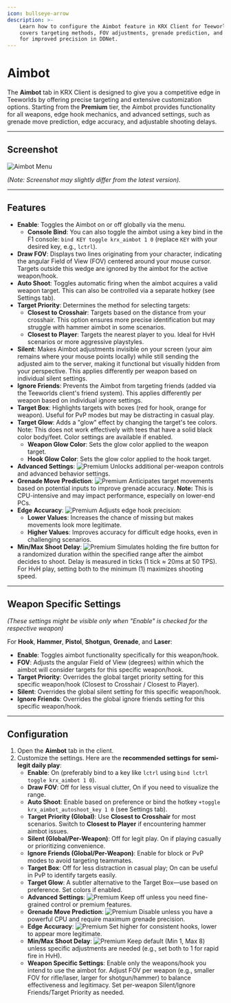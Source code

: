 ```yaml
---
icon: bullseye-arrow
description: >-
    Learn how to configure the Aimbot feature in KRX Client for Teeworlds. This guide
    covers targeting methods, FOV adjustments, grenade prediction, and advanced settings
    for improved precision in DDNet.
---
```


# Aimbot

The **Aimbot** tab in KRX Client is designed to give you a competitive edge in Teeworlds by offering precise targeting and extensive customization options.
Starting from the **Premium** tier, the Aimbot provides functionality for all weapons, edge hook mechanics, and advanced settings, such as grenade move prediction, edge accuracy, and adjustable shooting delays.

---

## **Screenshot**
![Aimbot Menu](https://raw.githubusercontent.com/Krixx1337/krxclient-docs/refs/heads/main/images/aimbot-menu.png)

*(Note: Screenshot may slightly differ from the latest version).*

---

## **Features**

- **Enable**: Toggles the Aimbot on or off globally via the menu.
    - **Console Bind**: You can also toggle the aimbot using a key bind in the F1 console: `bind KEY toggle krx_aimbot 1 0` (replace `KEY` with your desired key, e.g., `lctrl`).
- **Draw FOV**: Displays two lines originating from your character, indicating the angular Field of View (FOV) centered around your mouse cursor. Targets outside this wedge are ignored by the aimbot for the active weapon/hook.
- **Auto Shoot**: Toggles automatic firing when the aimbot acquires a valid weapon target. This can also be controlled via a separate hotkey (see Settings tab).
- **Target Priority**: Determines the method for selecting targets:
  - **Closest to Crosshair**: Targets based on the distance from your crosshair. This option ensures more precise identification but may struggle with hammer aimbot in some scenarios.
  - **Closest to Player**: Targets the nearest player to you. Ideal for HvH scenarios or more aggressive playstyles.
- **Silent**: Makes Aimbot adjustments invisible on your screen (your aim remains where your mouse points locally) while still sending the adjusted aim to the server, making it functional but visually hidden from your perspective. This applies differently per weapon based on individual silent settings.
- **Ignore Friends**: Prevents the Aimbot from targeting friends (added via the Teeworlds client's friend system). This applies differently per weapon based on individual ignore settings.
- **Target Box**: Highlights targets with boxes (red for hook, orange for weapon). Useful for PvP modes but may be distracting in casual play.
- **Target Glow**: Adds a "glow" effect by changing the target's tee colors. Note: This does not work effectively with tees that have a solid black color body/feet. Color settings are available if enabled.
    - **Weapon Glow Color**: Sets the glow color applied to the weapon target.
    - **Hook Glow Color**: Sets the glow color applied to the hook target.
- **Advanced Settings**: ![Premium](https://img.shields.io/badge/Premium-%23ffba00?style=flat-square) Unlocks additional per-weapon controls and advanced behavior settings.
- **Grenade Move Prediction**: ![Premium](https://img.shields.io/badge/Premium-%23ffba00?style=flat-square) Anticipates target movements based on potential inputs to improve grenade accuracy. **Note:** This is CPU-intensive and may impact performance, especially on lower-end PCs.
- **Edge Accuracy**: ![Premium](https://img.shields.io/badge/Premium-%23ffba00?style=flat-square) Adjusts edge hook precision:
  - **Lower Values**: Increases the chance of missing but makes movements look more legitimate.
  - **Higher Values**: Improves accuracy for difficult edge hooks, even in challenging scenarios.
- **Min/Max Shoot Delay**: ![Premium](https://img.shields.io/badge/Premium-%23ffba00?style=flat-square) Simulates holding the fire button for a randomized duration within the specified range after the aimbot decides to shoot. Delay is measured in ticks (1 tick ≈ 20ms at 50 TPS). For HvH play, setting both to the minimum (1) maximizes shooting speed.

---

## **Weapon Specific Settings**
*(These settings might be visible only when "Enable" is checked for the respective weapon)*

For **Hook**, **Hammer**, **Pistol**, **Shotgun**, **Grenade**, and **Laser**:
- **Enable**: Toggles aimbot functionality specifically for this weapon/hook.
- **FOV**: Adjusts the angular Field of View (degrees) within which the aimbot will consider targets for this specific weapon/hook.
- **Target Priority**: Overrides the global target priority setting for this specific weapon/hook (Closest to Crosshair / Closest to Player).
- **Silent**: Overrides the global silent setting for this specific weapon/hook.
- **Ignore Friends**: Overrides the global ignore friends setting for this specific weapon/hook.

---

## **Configuration**

1. Open the **Aimbot** tab in the client.
2. Customize the settings. Here are the **recommended settings for semi-legit daily play**:
   - **Enable**: On (preferably bind to a key like `lctrl` using `bind lctrl toggle krx_aimbot 1 0`).
   - **Draw FOV**: Off for less visual clutter, On if you need to visualize the range.
   - **Auto Shoot**: Enable based on preference or bind the hotkey `+toggle krx_aimbot_autoshoot_key 1 0` (see Settings tab).
   - **Target Priority (Global)**: Use **Closest to Crosshair** for most scenarios. Switch to **Closest to Player** if encountering hammer aimbot issues.
   - **Silent (Global/Per-Weapon)**: Off for legit play. On if playing casually or prioritizing convenience.
   - **Ignore Friends (Global/Per-Weapon)**: Enable for block or PvP modes to avoid targeting teammates.
   - **Target Box**: Off for less distraction in casual play; On can be useful in PvP to identify targets easily.
   - **Target Glow**: A subtler alternative to the Target Box—use based on preference. Set colors if enabled.
   - **Advanced Settings**: ![Premium](https://img.shields.io/badge/Premium-%23ffba00?style=flat-square) Keep off unless you need fine-grained control or premium features.
   - **Grenade Move Prediction**: ![Premium](https://img.shields.io/badge/Premium-%23ffba00?style=flat-square) Disable unless you have a powerful CPU and require maximum grenade precision.
   - **Edge Accuracy**: ![Premium](https://img.shields.io/badge/Premium-%23ffba00?style=flat-square) Set higher for consistent hooks, lower to appear more legitimate.
   - **Min/Max Shoot Delay**: ![Premium](https://img.shields.io/badge/Premium-%23ffba00?style=flat-square) Keep default (Min 1, Max 8) unless specific adjustments are needed (e.g., set both to 1 for rapid fire in HvH).
   - **Weapon Specific Settings**: Enable only the weapons/hook you intend to use the aimbot for. Adjust FOV per weapon (e.g., smaller FOV for rifle/laser, larger for shotgun/hammer) to balance effectiveness and legitimacy. Set per-weapon Silent/Ignore Friends/Target Priority as needed.

